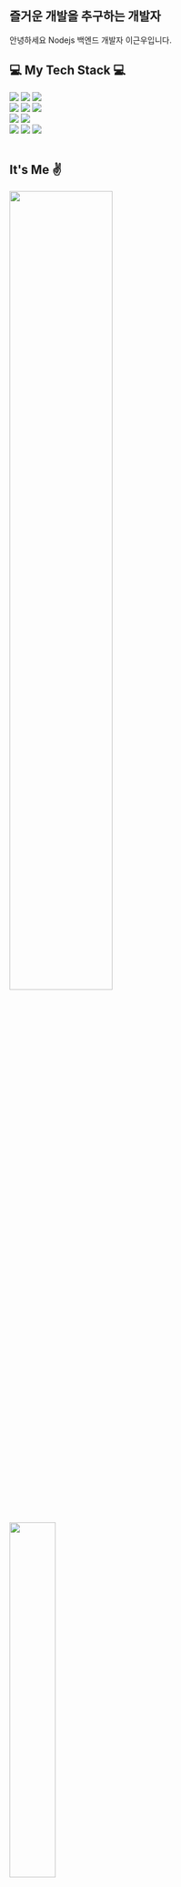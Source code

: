 ## 즐거운 개발을 추구하는 개발자
안녕하세요 Nodejs 백엔드 개발자 이근우입니다.

## 💻 My Tech Stack 💻
<div align=left>
  <img src="https://img.shields.io/badge/javascript-F7DF1E?style=for-the-badge&logo=javascript&logoColor=black">
  <img src="https://img.shields.io/badge/typescript-007396?style=for-the-badge&logo=typescript&logoColor=white">
  <img src="https://img.shields.io/badge/nodejs-6DB33F?style=for-the-badge&logo=node.js&logoColor=white">
  <br>

  <img src="https://img.shields.io/badge/-ORACLE-F80000?style=for-the-badge&logo=oracle">
  <img src="https://img.shields.io/badge/-MYSQL-4479A1?style=for-the-badge&logo=MySQL&logoColor=white">
  <img src="https://img.shields.io/badge/-MongoDB-CC2927?style=for-the-badge&logo=MongoDB">
  <br>

  <img src="https://img.shields.io/badge/-HTML5-E34F26?style=for-the-badge&logo=html5&logoColor=ffffff">
  <img src="https://img.shields.io/badge/-CSS3-1572B6?style=for-the-badge&logo=css3">
  <br>
  
  <img src="https://img.shields.io/badge/Notion-black?style=for-the-badge&logo=Notion">
  <img src="https://img.shields.io/badge/git-F05032?style=for-the-badge&logo=git&logoColor=white">
  <img src="https://img.shields.io/badge/github-181717?style=for-the-badge&logo=github&logoColor=white">
  <br>  
</div>
<br>

## It's Me ✌️
<div align=left>  
  <img style="width: 60%" src="https://github-readme-stats.vercel.app/api?username=riulwoo&show_icons=true&theme=dracula">
  <img style="width: 40%" src="https://github-readme-stats.vercel.app/api/top-langs/?username=riulwoo&layout=compact&theme=dark">
</div>
<div align = "right">
<img src="https://hits.seeyoufarm.com/api/count/incr/badge.svg?url=https%3A%2F%2Fgithub.com%2Fleegeunwoo&count_bg=%2379C83D&title_bg=%23555555&icon=&icon_color=%23E7E7E7&title=hits&edge_flat=true">
</div>
